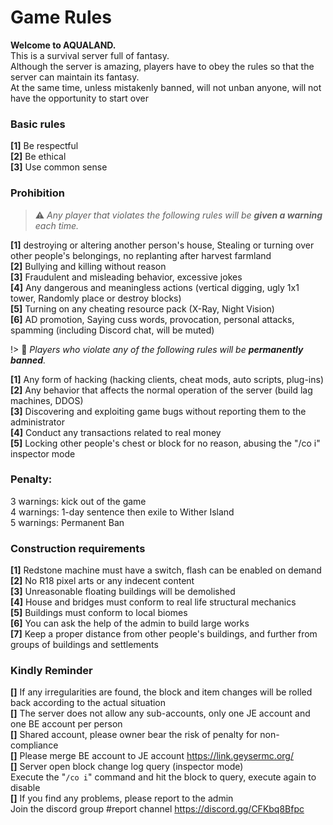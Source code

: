 ﻿# Game Rules  

**Welcome to AQUALAND.**  
This is a survival server full of fantasy.  
Although the server is amazing, players have to obey the rules so that the server can maintain its fantasy.  
At the same time, unless mistakenly banned, will not unban anyone, will not have the opportunity to start over  

### **Basic rules**  
**[1]** Be respectful  
**[2]** Be ethical  
**[3]** Use common sense  

### **Prohibition**  

> ⚠️ *Any player that violates the following rules will be **given a warning** each time.*  

**[1]** destroying or altering another person's house, Stealing or turning over other people's belongings, no replanting after harvest farmland  
**[2]** Bullying and killing without reason  
**[3]** Fraudulent and misleading behavior, excessive jokes  
**[4]** Any dangerous and meaningless actions (vertical digging, ugly 1x1 tower, Randomly place or destroy blocks)  
**[5]** Turning on any cheating resource pack (X-Ray, Night Vision)  
**[6]** AD promotion, Saying cuss words, provocation, personal attacks, spamming (including Discord chat, will be muted)  

!> 🛑 *Players who violate any of the following rules will be **permanently banned**.*  

**[1]** Any form of hacking (hacking clients, cheat mods, auto scripts, plug-ins)  
**[2]** Any behavior that affects the normal operation of the server (build lag machines, DDOS)  
**[3]** Discovering and exploiting game bugs without reporting them to the administrator  
**[4]** Conduct any transactions related to real money  
**[5]** Locking other people's chest or block for no reason, abusing the "/co i" inspector mode  

### **Penalty:**  
3 warnings: kick out of the game  
4 warnings: 1-day sentence then exile to Wither Island  
5 warnings: Permanent Ban  

### **Construction requirements**  
**[1]** Redstone machine must have a switch, flash can be enabled on demand  
**[2]** No R18 pixel arts or any indecent content  
**[3]** Unreasonable floating buildings will be demolished  
**[4]** House and bridges must conform to real life structural mechanics  
**[5]** Buildings must conform to local biomes  
**[6]** You can ask the help of the admin to build large works  
**[7]** Keep a proper distance from other people's buildings, and further from groups of buildings and settlements  

### **Kindly Reminder**
**[]** If any irregularities are found, the block and item changes will be rolled back according to the actual situation  
**[]** The server does not allow any sub-accounts, only one JE account and one BE account per person  
**[]** Shared account, please owner bear the risk of penalty for non-compliance  
**[]** Please merge BE account to JE account https://link.geysermc.org/  
**[]** Server open block change log query (inspector mode)  
Execute the "`/co i`" command and hit the block to query, execute again to disable  
**[]** If you find any problems, please report to the admin  
Join the discord group #report channel https://discord.gg/CFKbq8Bfpc